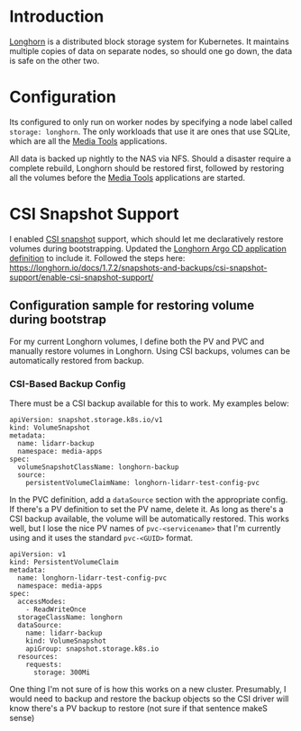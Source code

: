 # Introduction
[Longhorn](https://github.com/longhorn/longhorn) is a distributed block storage system for Kubernetes. It maintains multiple copies of data on separate nodes, so should one go down, the data is safe on the other two. 

# Configuration
Its configured to only run on worker nodes by specifying a node label called `storage: longhorn`. The only workloads that use it are ones that use SQLite, which are all the [Media Tools](/manifests/media-apps) applications.

All data is backed up nightly to the NAS via NFS. Should a disaster require a complete rebuild, Longhorn should be restored first, followed by restoring all the volumes before the [Media Tools](/manifests/media-apps) applications are started.

# CSI Snapshot Support
I enabled [CSI snapshot](https://github.com/kubernetes-csi/external-snapshotter) support, which should let me declaratively restore volumes during bootstrapping. Updated the [Longhorn Argo CD application definition](/argocd-apps/longhorn.yaml) to include it. Followed the steps here: https://longhorn.io/docs/1.7.2/snapshots-and-backups/csi-snapshot-support/enable-csi-snapshot-support/

## Configuration sample for restoring volume during bootstrap
For my current Longhorn volumes, I define both the PV and PVC and manually restore volumes in Longhorn. Using CSI backups, volumes can be automatically restored from backup.

### CSI-Based Backup Config
There must be a CSI backup available for this to work. My examples below:
```
apiVersion: snapshot.storage.k8s.io/v1
kind: VolumeSnapshot
metadata:
  name: lidarr-backup
  namespace: media-apps
spec:
  volumeSnapshotClassName: longhorn-backup
  source:
    persistentVolumeClaimName: longhorn-lidarr-test-config-pvc
```

In the PVC definition, add a `dataSource` section with the appropriate config. If there's a PV definition to set the PV name, delete it. As long as there's a CSI backup available, the volume will be automatically restored.
This works well, but I lose the nice PV names of `pvc-<servicename>` that I'm currently using and it uses the standard `pvc-<GUID>` format.
```
apiVersion: v1
kind: PersistentVolumeClaim
metadata:
  name: longhorn-lidarr-test-config-pvc
  namespace: media-apps
spec:
  accessModes:
    - ReadWriteOnce
  storageClassName: longhorn
  dataSource:
    name: lidarr-backup
    kind: VolumeSnapshot
    apiGroup: snapshot.storage.k8s.io
  resources:
    requests:
      storage: 300Mi
```

One thing I'm not sure of is how this works on a new cluster. Presumably, I would need to backup and restore the backup objects so the CSI driver will know there's a PV backup to restore (not sure if that sentence makeS sense)